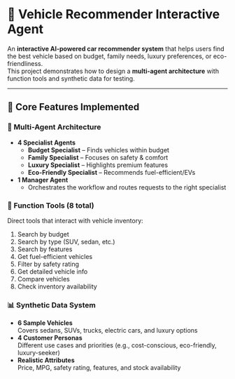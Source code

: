 # 🚗 Vehicle Recommender Interactive Agent

An **interactive AI-powered car recommender system** that helps users find the best vehicle based on budget, family needs, luxury preferences, or eco-friendliness.  
This project demonstrates how to design a **multi-agent architecture** with function tools and synthetic data for testing.

---

## 🎯 Core Features Implemented

### 🧠 Multi-Agent Architecture
- **4 Specialist Agents**
  - **Budget Specialist** – Finds vehicles within budget
  - **Family Specialist** – Focuses on safety & comfort
  - **Luxury Specialist** – Highlights premium features
  - **Eco-Friendly Specialist** – Recommends fuel-efficient/EVs
- **1 Manager Agent**  
  - Orchestrates the workflow and routes requests to the right specialist

### 🔧 Function Tools (8 total)
Direct tools that interact with vehicle inventory:
1. Search by budget  
2. Search by type (SUV, sedan, etc.)  
3. Search by features  
4. Get fuel-efficient vehicles  
5. Filter by safety rating  
6. Get detailed vehicle info  
7. Compare vehicles  
8. Check inventory availability  

### 📊 Synthetic Data System
- **6 Sample Vehicles**  
  Covers sedans, SUVs, trucks, electric cars, and luxury options  
- **4 Customer Personas**  
  Different use cases and priorities (e.g., cost-conscious, eco-friendly, luxury-seeker)  
- **Realistic Attributes**  
  Price, MPG, safety rating, features, and stock availability  
